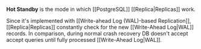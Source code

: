 **Hot Standby** is the mode in which [[PostgreSQL]] [[Replica|Replicas]] work.

Since it's implemented with [[Write-ahead Log (WAL)-based Replication]], [[Replica|Replicas]] constantly check for the new [[Write-Ahead Log|WAL]] records.
In comparison, during normal crash recovery DB doesn't accept accept queries until fully processed [[Write-Ahead Log|WAL]].
